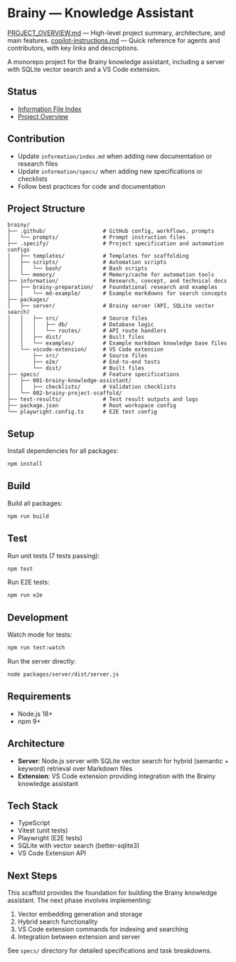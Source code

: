 # Brainy — Knowledge Assistant


[PROJECT_OVERVIEW.md](./PROJECT_OVERVIEW.md) — High-level project summary, architecture, and main features.
[copilot-instructions.md](.github/copilot-instructions.md) — Quick reference for agents and contributors, with key links and descriptions.

A monorepo project for the Brainy knowledge assistant, including a server with SQLite vector search and a VS Code extension.

## Status

- [Information File Index](information/index.md)
- [Project Overview](information/project/overview.md)

## Contribution

- Update `information/index.md` when adding new documentation or research files
- Update `information/specs/` when adding new specifications or checklists
- Follow best practices for code and documentation

## Project Structure

```
brainy/
├── .github/                  # GitHub config, workflows, prompts
│   └── prompts/              # Prompt instruction files
├── .specify/                 # Project specification and automation configs
│   ├── templates/            # Templates for scaffolding
│   ├── scripts/              # Automation scripts
│   │   └── bash/             # Bash scripts
│   └── memory/               # Memory/cache for automation tools
├── information/              # Research, concept, and technical docs
│   ├── brainy-preparation/   # Foundational research and examples
│   │   └── md-example/       # Example markdowns for search concepts
├── packages/
│   ├── server/               # Brainy server (API, SQLite vector search)
│   │   ├── src/              # Source files
│   │   │   ├── db/           # Database logic
│   │   │   └── routes/       # API route handlers
│   │   ├── dist/             # Built files
│   │   └── examples/         # Example markdown knowledge base files
│   └── vscode-extension/     # VS Code extension
│       ├── src/              # Source files
│       ├── e2e/              # End-to-end tests
│       └── dist/             # Built files
├── specs/                    # Feature specifications
│   ├── 001-brainy-knowledge-assistant/
│   │   ├── checklists/       # Validation checklists
│   └── 002-brainy-project-scaffold/
├── test-results/             # Test result outputs and logs
├── package.json              # Root workspace config
└── playwright.config.ts      # E2E test config
```

## Setup

Install dependencies for all packages:

```bash
npm install
```

## Build

Build all packages:

```bash
npm run build
```

## Test

Run unit tests (7 tests passing):

```bash
npm test
```

Run E2E tests:

```bash
npm run e2e
```

## Development

Watch mode for tests:

```bash
npm run test:watch
```

Run the server directly:

```bash
node packages/server/dist/server.js
```

## Requirements

- Node.js 18+
- npm 9+

## Architecture

- **Server**: Node.js server with SQLite vector search for hybrid (semantic + keyword) retrieval over Markdown files
- **Extension**: VS Code extension providing integration with the Brainy knowledge assistant

## Tech Stack

- TypeScript
- Vitest (unit tests)
- Playwright (E2E tests)
- SQLite with vector search (better-sqlite3)
- VS Code Extension API

## Next Steps

This scaffold provides the foundation for building the Brainy knowledge assistant. The next phase involves implementing:

1. Vector embedding generation and storage
2. Hybrid search functionality
3. VS Code extension commands for indexing and searching
4. Integration between extension and server

See `specs/` directory for detailed specifications and task breakdowns.
